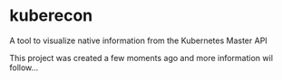 # kuberecon
A tool to visualize native information from the Kubernetes Master API

This project was created a few moments ago and more information wil follow...
